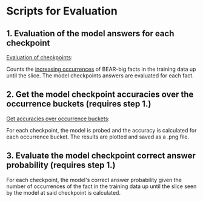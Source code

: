# Scripts for Evaluation

## 1. Evaluation of the model answers for each checkpoint

[Evaluation of checkpoints](get_model_checkpoint_answer_for_occurrences_in_slices_data.py):

Counts the [increasing occurrences](https://github.com/Jabbawukis/sample-efficiency-evaluation-results/tree/main/fact_matching_results/BEAR-big/wikimedia_wikipedia_20231101_en/evaluation_on_slices) of BEAR-big facts in the training data up until the slice.
The model checkpoints answers are evaluated for each fact.

## 2. Get the model checkpoint accuracies over the occurrence buckets (requires step 1.)

[Get accuracies over occurrence buckets](eval_model_checkpoint_accuracy_on_slices.py):

For each checkpoint, the model is probed and the accuracy is calculated for each occurrence bucket. The results are plotted
and saved as a .png file.

## 3. Evaluate the model checkpoint correct answer probability (requires step 1.)

For each checkpoint, the model's correct answer probability given the number of occurrences of the fact in the training
data up until the slice seen by the model at said checkpoint is calculated.